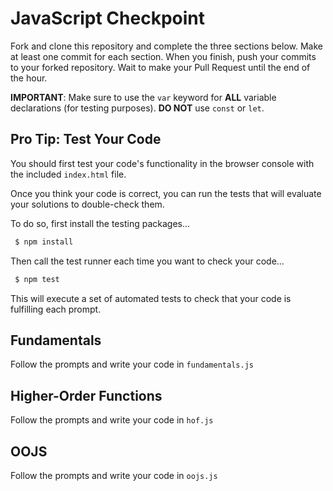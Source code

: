 # JavaScript Checkpoint

Fork and clone this repository and complete the three sections below. Make at least one commit for each section. When you finish, push your commits to your forked repository. Wait to make your Pull Request until the end of the hour.

**IMPORTANT**: Make sure to use the `var` keyword for **ALL** variable declarations (for testing purposes). **DO NOT** use `const` or `let`.

## Pro Tip: Test Your Code

You should first test your code's functionality in the browser console with the included `index.html` file.

Once you think your code is correct, you can run the tests that will evaluate your solutions to double-check them.

To do so, first install the testing packages...

```bash
 $ npm install
```

Then call the test runner each time you want to check your code...

```bash
 $ npm test
```

This will execute a set of automated tests to check that your code is fulfilling each prompt.

## Fundamentals
Follow the prompts and write your code in `fundamentals.js`

## Higher-Order Functions
Follow the prompts and write your code in `hof.js`

## OOJS
Follow the prompts and write your code in `oojs.js`

